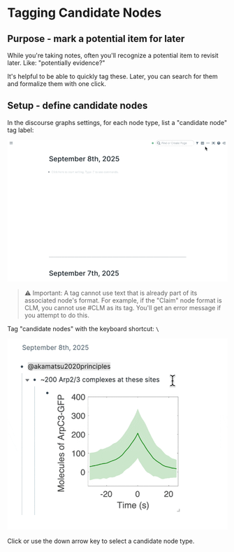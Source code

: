 # Tagging Candidate Nodes

## Purpose - mark a potential item for later

While you're taking notes, often you'll recognize a potential item to revisit later. Like: "potentially evidence?"

It's helpful to be able to quickly tag these. Later, you can search for them and formalize them with one click.

## Setup - define candidate nodes

In the discourse graphs settings, for each node type, list a "candidate node" tag label:

![Tagging Candidate Nodes Demo](../assets/tagging-config.gif)


> ⚠️ Important: A tag cannot use text that is already part of its associated node's format. For example, if the "Claim" node format is CLM, you cannot use #CLM as its tag. You'll get an error message if you attempt to do this.

Tag "candidate nodes" with the keyboard shortcut: ` \ `

![Tagging Candidate Nodes keyboard shortcut](../assets/tagging-demo.gif)

Click or use the down arrow key to select a candidate node type.
